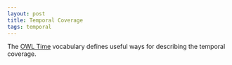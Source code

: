 ```yaml
---
layout: post
title: Temporal Coverage
tags: temporal
---
```


The [OWL Time](https://www.w3.org/TR/owl-time/) vocabulary defines useful ways for describing the temporal coverage.

